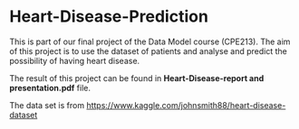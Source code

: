 # Heart-Disease-Prediction
This is part of our final project of the Data Model course (CPE213). The aim of this project is to use the dataset of patients and analyse and predict the possibility of having heart disease. 

The result of this project can be found in **Heart-Disease-report and presentation.pdf** file.

The data set is from https://www.kaggle.com/johnsmith88/heart-disease-dataset

